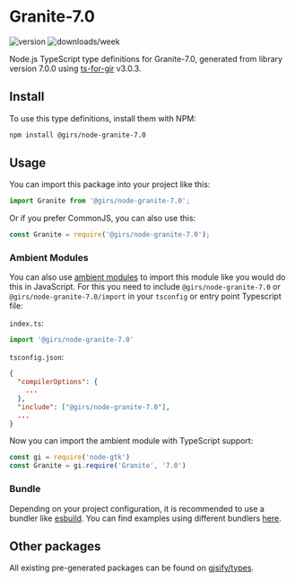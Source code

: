 
# Granite-7.0

![version](https://img.shields.io/npm/v/@girs/node-granite-7.0)
![downloads/week](https://img.shields.io/npm/dw/@girs/node-granite-7.0)


Node.js TypeScript type definitions for Granite-7.0, generated from library version 7.0.0 using [ts-for-gir](https://github.com/gjsify/ts-for-gir) v3.0.3.


## Install

To use this type definitions, install them with NPM:
```bash
npm install @girs/node-granite-7.0
```

## Usage

You can import this package into your project like this:
```ts
import Granite from '@girs/node-granite-7.0';
```

Or if you prefer CommonJS, you can also use this:
```ts
const Granite = require('@girs/node-granite-7.0');
```

### Ambient Modules

You can also use [ambient modules](https://github.com/gjsify/ts-for-gir/tree/main/packages/cli#ambient-modules) to import this module like you would do this in JavaScript.
For this you need to include `@girs/node-granite-7.0` or `@girs/node-granite-7.0/import` in your `tsconfig` or entry point Typescript file:

`index.ts`:
```ts
import '@girs/node-granite-7.0'
```

`tsconfig.json`:
```json
{
  "compilerOptions": {
    ...
  },
  "include": ["@girs/node-granite-7.0"],
  ...
}
```

Now you can import the ambient module with TypeScript support: 

```ts
const gi = require('node-gtk')
const Granite = gi.require('Granite', '7.0')
```


### Bundle

Depending on your project configuration, it is recommended to use a bundler like [esbuild](https://esbuild.github.io/). You can find examples using different bundlers [here](https://github.com/gjsify/ts-for-gir/tree/main/examples).

## Other packages

All existing pre-generated packages can be found on [gjsify/types](https://github.com/gjsify/types).

